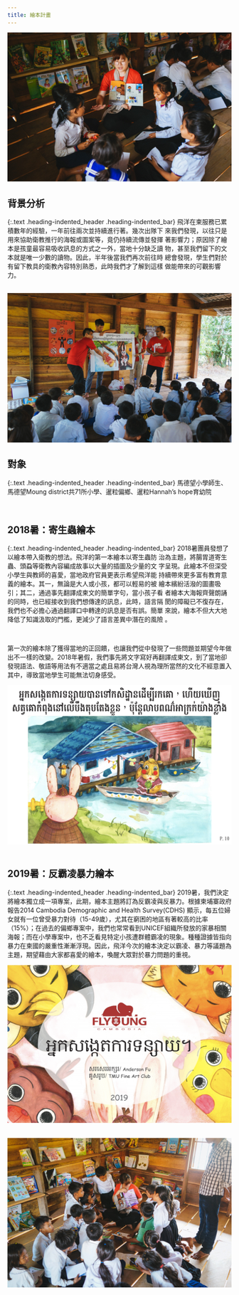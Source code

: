 ```yaml
---
title: 繪本計畫
---
```

![](/assets/img/project/cambodia/picture_book/picture_book1.jpg)
## 背景分析
{:.text .heading-indented_header .heading-indented_bar}
飛洋在柬服務已累積數年的經驗，一年前往兩次並持續進行著。幾次出隊下
來我們發現，以往只是用來協助衛教推行的海報或圖案等，竟仍持續流傳並發揮
著影響力；原因除了繪本是孩童最容易吸收訊息的方式之一外，當地十分缺乏讀
物，甚至我們留下的文本就是唯一少數的讀物。因此，半年後當我們再次前往時
總會發現，學生們對於有留下教具的衛教內容特別熟悉，此時我們才了解到這樣
做能帶來的可觀影響力。

&nbsp;
![](/assets/img/project/cambodia/picture_book/picture_book2.jpg)
## 對象
{:.text .heading-indented_header .heading-indented_bar}
馬德望小學師生、馬德望Moung district共71所小學、暹粒偏鄉、暹粒Hannah’s hope育幼院

&nbsp;


## 2018暑：寄生蟲繪本
{:.text .heading-indented_header .heading-indented_bar}
2018暑團員發想了以繪本帶入衛教的想法。飛洋的第一本繪本以寄生蟲防
治為主題，將腸胃道寄生蟲、頭蝨等衛教內容編成故事以大量的插圖及少量的文
字呈現。此繪本不但深受小學生與教師的喜愛，當地政府官員更表示希望飛洋能
持續帶來更多富有教育意義的繪本。其一，無論是大人或小孩，都可以輕易的被
繪本繽紛活潑的圖畫吸引；其二，通過事先翻譯成柬文的簡單字句，當小孩子看
者繪本大海報齊聲朗誦的同時，也已經接收到我們想傳達的訊息，此時，語言隔
閡的障礙已不復存在，我們也不必擔心通過翻譯口中轉達的訊息是否有誤。簡單
來說，繪本不但大大地降低了知識汲取的門檻，更減少了語言差異中潛在的風險
。

&nbsp;

第一次的繪本除了獲得當地的正回饋，也讓我們從中發現了一些問題並期望今年做出不一樣的改變。2018年暑假，我們事先將文字寫好再翻譯成柬文，到了當地卻發現語法、敬語等用法有不適當之處且易將台灣人視為理所當然的文化不經意置入其中，導致當地學生可能無法切身感受。

![](/assets/img/project/cambodia/picture_book/picture_book4.png)
&nbsp;

## 2019暑：反霸凌暴力繪本
{:.text .heading-indented_header .heading-indented_bar}
2019暑，我們決定將繪本獨立成一項專案，此期，繪本主題將訂為反霸凌與反暴力。根據柬埔寨政府報告2014 Cambodia Demographic and Health Survey(CDHS) 顯示，每五位婦女就有一位曾受暴力對待（15-49歲），尤其在窮困的地區有著較高的比率（15%）；在過去的偏鄉專案中，我們也常常看到UNICEF組織所發放的家暴相關海報；而在小學專案中，也不乏看見特定小孩遭群體霸凌的現象。種種證據皆指向暴力在柬國的嚴重性漸漸浮現。因此，飛洋今次的繪本決定以霸凌、暴力等議題為主題，期望藉由大家都喜愛的繪本，喚醒大眾對於暴力問題的重視。

![](/assets/img/project/cambodia/picture_book/picture_book5.png)
&nbsp;

![](/assets/img/project/cambodia/picture_book/picture_book3.jpg)

&nbsp;